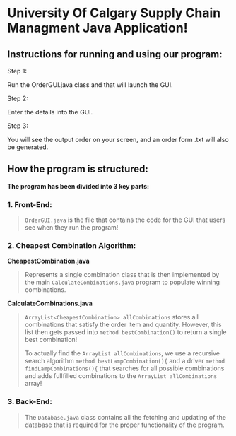 # University Of Calgary Supply Chain Managment Java Application!


## Instructions for running and using our program:

Step 1:

Run the OrderGUI.java class and that will launch the GUI.

Step 2:

Enter the details into the GUI.

Step 3:

You will see the output order on your screen, and an order form .txt will also be generated.

## How the program is structured:

**The program has been divided into 3 key parts:**


### 1. Front-End:


> `OrderGUI.java` is the file that contains the code for the GUI that users see when they run the program!


### 2. Cheapest Combination Algorithm:

**CheapestCombination.java**

> Represents a single combination class that is then implemented by the main `CalculateCombinations.java` program 
> to populate winning combinations.


**CalculateCombinations.java**

>`ArrayList<CheapestCombination> allCombinations` stores all combinations that satisfy the order item and quantity.
>However, this list then gets passed into `method bestCombination()` to return a single best combination!
>
>To actually find the `ArrayList allCombinations`, we use a recursive search algorithm `method bestLampCombination(){` and a driver `method findLampCombinations(){` that searches for all possible combinations and adds fullfilled combinations to the `ArrayList allCombinations` array!
>


### 3. Back-End:

>
> The `Database.java` class contains all the fetching and updating of the database that is required for the proper 
> functionality of the program.
>
